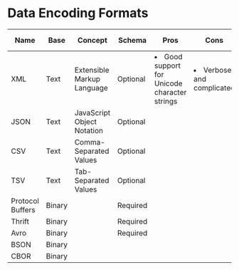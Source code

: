# Data Encoding Formats

| Name | Base | Concept | Schema | Pros | Cons | Use cases |
|----|----|----|-----|----|----|----|
| XML | Text | Extensible Markup Language | Optional | <li>Good support for Unicode character strings | <li>Verbose and complicated
| JSON | Text | JavaScript Object Notation | Optional |
| CSV | Text | Comma-Separated Values | Optional |
| TSV | Text | Tab-Separated Values | Optional |
| Protocol Buffers | Binary | | Required |
| Thrift | Binary | | Required |
| Avro | Binary | | Required |
| BSON | Binary | | |
| CBOR | Binary | | |
